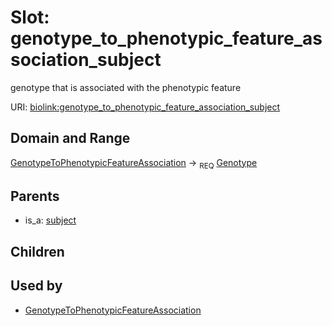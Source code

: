 
# Slot: genotype_to_phenotypic_feature_association_subject


genotype that is associated with the phenotypic feature

URI: [biolink:genotype_to_phenotypic_feature_association_subject](https://w3id.org/biolink/vocab/genotype_to_phenotypic_feature_association_subject)


## Domain and Range

[GenotypeToPhenotypicFeatureAssociation](GenotypeToPhenotypicFeatureAssociation.md) &#8594;  <sub>REQ</sub> [Genotype](Genotype.md)

## Parents

 *  is_a: [subject](subject.md)

## Children


## Used by

 * [GenotypeToPhenotypicFeatureAssociation](GenotypeToPhenotypicFeatureAssociation.md)
